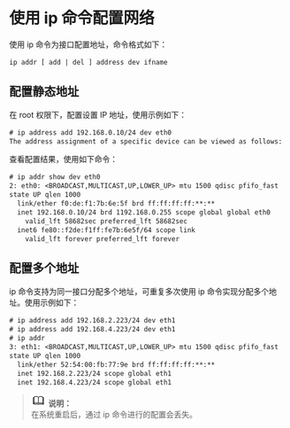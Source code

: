 # 使用 ip 命令配置网络<a name="ZH-CN_TOPIC_0183005791"></a>

使用 ip 命令为接口配置地址，命令格式如下：

```
ip addr [ add | del ] address dev ifname
```

## 配置静态地址<a name="zh-cn_topic_0154464459_section114276365431"></a>

在 root 权限下，配置设置 IP 地址，使用示例如下：

```
# ip address add 192.168.0.10/24 dev eth0
The address assignment of a specific device can be viewed as follows:
```

查看配置结果，使用如下命令：

```
# ip addr show dev eth0
2: eth0: <BROADCAST,MULTICAST,UP,LOWER_UP> mtu 1500 qdisc pfifo_fast state UP qlen 1000
  link/ether f0:de:f1:7b:6e:5f brd ff:ff:ff:ff:**:**
  inet 192.168.0.10/24 brd 1192.168.0.255 scope global global eth0
    valid_lft 58682sec preferred_lft 58682sec
  inet6 fe80::f2de:f1ff:fe7b:6e5f/64 scope link
    valid_lft forever preferred_lft forever
```

## 配置多个地址<a name="zh-cn_topic_0154464459_section174918212430"></a>

ip 命令支持为同一接口分配多个地址，可重复多次使用 ip 命令实现分配多个地址。使用示例如下：

```
# ip address add 192.168.2.223/24 dev eth1
# ip address add 192.168.4.223/24 dev eth1
# ip addr
3: eth1: <BROADCAST,MULTICAST,UP,LOWER_UP> mtu 1500 qdisc pfifo_fast state UP qlen 1000
  link/ether 52:54:00:fb:77:9e brd ff:ff:ff:ff:**:**
  inet 192.168.2.223/24 scope global eth1
  inet 192.168.4.223/24 scope global eth1
```

>![](public_sys-resources/icon-note.gif) **说明：**   
>在系统重启后，通过 ip 命令进行的配置会丢失。  

